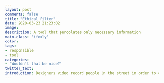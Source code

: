 ```yaml
---
layout: post
comments: false
title: "Ethical Filter"
date: 2020-03-23 21:23:02
image: 
description: A tool that percolates only necessary information
main-class: 'ifonly'
color:
tags:
- responsible
- tool
categories:
- "Wouldn't that be nice?"
twitter_text:
introduction: Designers video record people in the street in order to capture their interaction with delivery robots. They want to understand human responses to a set of robot reaction to design behaviours that balance delivery efficiency and social acceptability. While gathering this data is key to capture the rich context, this approach through video invades people's privacy. The Ethical Filter ensures that designers access only what they need by playing on the range, resolution, rate of data streams.
---
```

